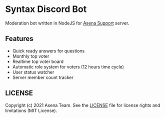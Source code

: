 # Syntax Discord Bot
Moderation bot written in NodeJS for [Asena Support](https://discord.gg/CRgXhfs) server.

## Features
- Quick ready answers for questions
- Monthly top voter
- Realtime top voter board
- Automatic role system for voters (12 hours time cycle)
- User status watcher
- Server member count tracker

## LICENSE
Copyright (c) 2021 Asena Team. See the [LICENSE](./LICENSE) file for license rights and limitations (MIT License).

